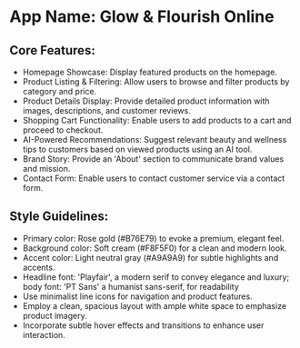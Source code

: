 # **App Name**: Glow & Flourish Online

## Core Features:

- Homepage Showcase: Display featured products on the homepage.
- Product Listing & Filtering: Allow users to browse and filter products by category and price.
- Product Details Display: Provide detailed product information with images, descriptions, and customer reviews.
- Shopping Cart Functionality: Enable users to add products to a cart and proceed to checkout.
- AI-Powered Recommendations: Suggest relevant beauty and wellness tips to customers based on viewed products using an AI tool.
- Brand Story: Provide an 'About' section to communicate brand values and mission.
- Contact Form: Enable users to contact customer service via a contact form.

## Style Guidelines:

- Primary color: Rose gold (#B76E79) to evoke a premium, elegant feel.
- Background color: Soft cream (#F8F5F0) for a clean and modern look.
- Accent color: Light neutral gray (#A9A9A9) for subtle highlights and accents.
- Headline font: 'Playfair', a modern serif to convey elegance and luxury; body font: 'PT Sans' a humanist sans-serif, for readability
- Use minimalist line icons for navigation and product features.
- Employ a clean, spacious layout with ample white space to emphasize product imagery.
- Incorporate subtle hover effects and transitions to enhance user interaction.